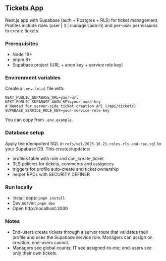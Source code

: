 ## Tickets App

Next.js app with Supabase (auth + Postgres + RLS) for ticket management. Profiles include roles (user | it | manager/admin) and per-user permissions to create tickets.

### Prerequisites
- Node 18+
- pnpm 8+
- Supabase project (URL + anon key + service role key)

### Environment variables
Create a `.env.local` file with:

```
NEXT_PUBLIC_SUPABASE_URL=your-url
NEXT_PUBLIC_SUPABASE_ANON_KEY=your-anon-key
# Needed for server-side ticket creation API (/api/tickets)
SUPABASE_SERVICE_ROLE_KEY=your-service-role-key
```

You can copy from `.env.example`.

### Database setup
Apply the idempotent SQL in `refs/sql/2025-10-21-roles-rls-and-rpc.sql` to your Supabase DB. This creates/updates:
- profiles table with role and can_create_ticket
- RLS policies for tickets, comments and assignees
- triggers for profile auto-create and ticket ownership
- helper RPCs with SECURITY DEFINER

### Run locally
- Install deps: `pnpm install`
- Dev server: `pnpm dev`
- Open http://localhost:3000

### Notes
- End-users create tickets through a server route that validates their profile and uses the Supabase service role. Managers can assign on creation; end-users cannot.
- Managers see global counts; IT see assigned-to-me; end-users see only their own tickets.
